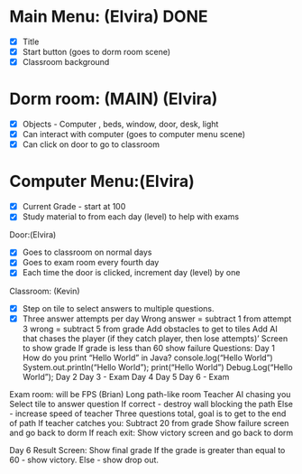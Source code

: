 # Main Menu: (Elvira) DONE	

- [x] Title
- [x] Start button (goes to dorm room scene) 
- [x] Classroom background

# Dorm room: (MAIN) (Elvira)

- [x] Objects - Computer , beds, window, door, desk, light
- [x] Can interact with computer (goes to computer menu scene)
- [x] Can click on door to go to classroom

# Computer Menu:(Elvira)

- [x] Current Grade - start at 100
- [x] Study material to from each day (level) to help with exams

Door:(Elvira)

- [x] Goes to classroom on normal days
- [x] Goes to exam room every fourth day
- [x] Each time the door is clicked, increment day (level) by one

Classroom: (Kevin)
- [x] Step on tile to select answers to multiple questions. 
- [x] Three answer attempts per day
Wrong answer = subtract 1 from attempt
3 wrong = subtract 5 from grade
Add obstacles to get to tiles
Add AI that chases the player (if they catch player, then lose attempts)’
Screen to show grade
If grade is less than 60 show failure
Questions: 
Day 1
How do you print “Hello World” in Java?
console.log(“Hello World”)
System.out.println(“Hello World”);
print(“Hello World”)
Debug.Log(“Hello World”);
Day 2
Day 3 - Exam
Day 4
Day 5
Day 6 - Exam

Exam room: will be FPS (Brian)
Long path-like room
Teacher AI chasing you
Select tile to answer question
If correct - destroy wall blocking the path
Else - increase speed of teacher 
Three questions total, goal is to get to the end of path
If teacher catches you:
Subtract 20 from grade
Show failure screen and go back to dorm
If reach exit:
Show victory screen and go back to dorm

Day 6 Result Screen:
Show final grade
If the grade is greater than equal to 60 - show victory.
Else - show drop out.
